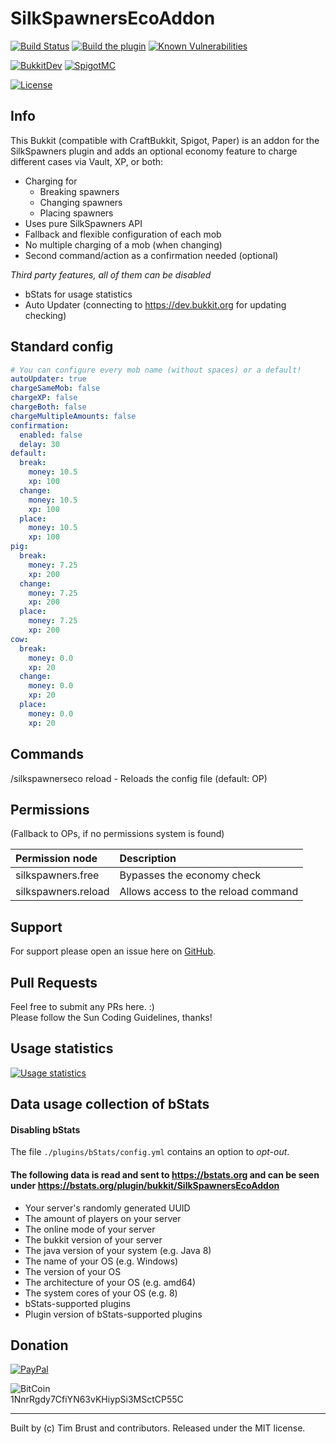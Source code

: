 # SilkSpawnersEcoAddon

[![Build Status](https://ci.dustplanet.de/job/SilkSpawnersEcoAddon/badge/icon)](https://ci.dustplanet.de/job/SilkSpawnersEcoAddon/)
[![Build the plugin](https://github.com/timbru31/SilkSpawnersEcoAddon/workflows/Build%20the%20plugin/badge.svg)](https://github.com/timbru31/SilkSpawnersEcoAddon/actions?query=workflow%3A%22Build+the+plugin%22)
[![Known Vulnerabilities](https://snyk.io/test/github/timbru31/silkspawnersecoaddon/badge.svg)](https://snyk.io/test/github/timbru31/silkspawnersecoaddon)

[![BukkitDev](https://img.shields.io/badge/BukkitDev-v3.0.1-orange.svg)](https://dev.bukkit.org/projects/silkspawnersecoaddon)
[![SpigotMC](https://img.shields.io/badge/SpigotMC-v3.0.1-orange.svg)](https://www.spigotmc.org/resources/8089/)

[![License](https://img.shields.io/badge/License-MIT-blue.svg)](LICENSE)

## Info

This Bukkit (compatible with CraftBukkit, Spigot, Paper) is an addon for the SilkSpawners plugin and adds an optional economy feature to charge different cases via Vault, XP, or both:

- Charging for
  - Breaking spawners
  - Changing spawners
  - Placing spawners
- Uses pure SilkSpawners API
- Fallback and flexible configuration of each mob
- No multiple charging of a mob (when changing)
- Second command/action as a confirmation needed (optional)

_Third party features, all of them can be disabled_

- bStats for usage statistics
- Auto Updater (connecting to https://dev.bukkit.org for updating checking)

## Standard config

```yaml
# You can configure every mob name (without spaces) or a default!
autoUpdater: true
chargeSameMob: false
chargeXP: false
chargeBoth: false
chargeMultipleAmounts: false
confirmation:
  enabled: false
  delay: 30
default:
  break:
    money: 10.5
    xp: 100
  change:
    money: 10.5
    xp: 100
  place:
    money: 10.5
    xp: 100
pig:
  break:
    money: 7.25
    xp: 200
  change:
    money: 7.25
    xp: 200
  place:
    money: 7.25
    xp: 200
cow:
  break:
    money: 0.0
    xp: 20
  change:
    money: 0.0
    xp: 20
  place:
    money: 0.0
    xp: 20
```

## Commands

/silkspawnerseco reload - Reloads the config file (default: OP)

## Permissions

(Fallback to OPs, if no permissions system is found)

| Permission node     | Description                         |
| :------------------ | :---------------------------------- |
| silkspawners.free   | Bypasses the economy check          |
| silkspawners.reload | Allows access to the reload command |

## Support

For support please open an issue here on [GitHub](https://github.com/timbru31/SilkSpawnersEcoAddon/issues/new).

## Pull Requests

Feel free to submit any PRs here. :)  
Please follow the Sun Coding Guidelines, thanks!

## Usage statistics

[![Usage statistics](https://bstats.org/signatures/bukkit/SilkSpawnersEcoAddon.svg)](https://bstats.org/plugin/bukkit/SilkSpawnersEcoAddon/550)

## Data usage collection of bStats

#### Disabling bStats

The file `./plugins/bStats/config.yml` contains an option to _opt-out_.

#### The following data is **read and sent** to https://bstats.org and can be seen under https://bstats.org/plugin/bukkit/SilkSpawnersEcoAddon

- Your server's randomly generated UUID
- The amount of players on your server
- The online mode of your server
- The bukkit version of your server
- The java version of your system (e.g. Java 8)
- The name of your OS (e.g. Windows)
- The version of your OS
- The architecture of your OS (e.g. amd64)
- The system cores of your OS (e.g. 8)
- bStats-supported plugins
- Plugin version of bStats-supported plugins

## Donation

[![PayPal](https://www.paypalobjects.com/en_US/i/btn/btn_donateCC_LG.gif "Donation via PayPal")](https://www.paypal.com/cgi-bin/webscr?cmd=_s-xclick&hosted_button_id=T9TEV7Q88B9M2)

![BitCoin](https://dustplanet.de/wp-content/uploads/2015/01/bitcoin-logo-plain.png "Donation via BitCoins")  
1NnrRgdy7CfiYN63vKHiypSi3MSctCP55C

---

Built by (c) Tim Brust and contributors. Released under the MIT license.
